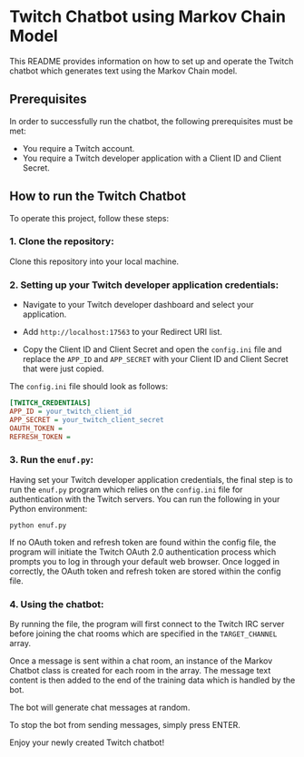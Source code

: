 # Twitch Chatbot using Markov Chain Model

This README provides information on how to set up and operate the Twitch chatbot which generates text using the Markov Chain model.

## Prerequisites

In order to successfully run the chatbot, the following prerequisites must be met:

- You require a Twitch account.
- You require a Twitch developer application with a Client ID and Client Secret.

## How to run the Twitch Chatbot

To operate this project, follow these steps:

### 1. Clone the repository:

Clone this repository into your local machine.

### 2. Setting up your Twitch developer application credentials:

- Navigate to your Twitch developer dashboard and select your application.
  
- Add `http://localhost:17563` to your Redirect URI list.

- Copy the Client ID and Client Secret and open the `config.ini` file and replace the `APP_ID` and `APP_SECRET` with your Client ID and Client Secret that were just copied.

The `config.ini` file should look as follows:

```ini
[TWITCH_CREDENTIALS]
APP_ID = your_twitch_client_id
APP_SECRET = your_twitch_client_secret
OAUTH_TOKEN = 
REFRESH_TOKEN =
```

### 3. Run the `enuf.py`:

Having set your Twitch developer application credentials, the final step is to run the `enuf.py` program which relies on the `config.ini` file for authentication with the Twitch servers. You can run the following in your Python environment:
```
python enuf.py
```

If no OAuth token and refresh token are found within the config file, the program will initiate the Twitch OAuth 2.0 authentication process which prompts you to log in through your default web browser. Once logged in correctly, the OAuth token and refresh token are stored within the config file.

### 4. Using the chatbot:

By running the file, the program will first connect to the Twitch IRC server before joining the chat rooms which are specified in the `TARGET_CHANNEL` array.

Once a message is sent within a chat room, an instance of the Markov Chatbot class is created for each room in the array. The message text content is then added to the end of the training data which is handled by the bot.

The bot will generate chat messages at random.

To stop the bot from sending messages, simply press ENTER.

Enjoy your newly created Twitch chatbot!

